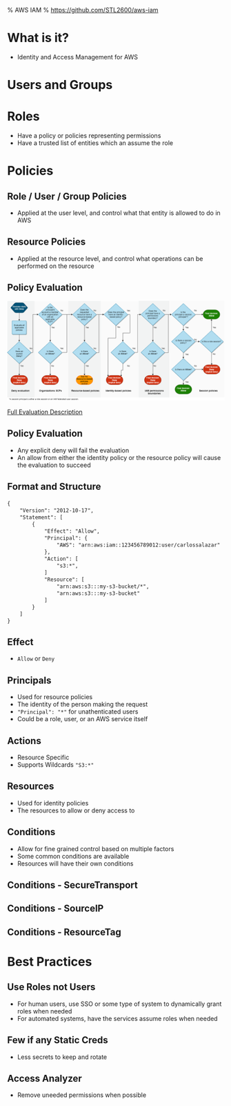 % AWS IAM
% https://github.com/STL2600/aws-iam

# What is it?

 - Identity and Access Management for AWS
 
# Users and Groups

# Roles

 - Have a policy or policies representing permissions
 - Have a trusted list of entities which an assume the role

# Policies

## Role / User / Group Policies

 - Applied at the user level, and control what that entity is allowed to do in AWS

## Resource Policies

 - Applied at the resource level, and control what operations can be performed on the resource
 
## Policy Evaluation

 !["Policy Evaluation"](images/PolicyEvaluationHorizontal111621.png) 
 
 [Full Evaluation Description](https://docs.aws.amazon.com/IAM/latest/UserGuide/reference_policies_evaluation-logic.html)
 
## Policy Evaluation

 - Any explicit deny will fail the evaluation
 - An allow from either the identity policy or the resource policy will cause the evaluation to succeed

## Format and Structure

```
{
    "Version": "2012-10-17",
    "Statement": [
        {
            "Effect": "Allow",
            "Principal": {
                "AWS": "arn:aws:iam::123456789012:user/carlossalazar"
            },
            "Action": [
                "s3:*",
            ]
            "Resource": [
                "arn:aws:s3:::my-s3-bucket/*",
                "arn:aws:s3:::my-s3-bucket"
            ]
        }
    ]
}
```

## Effect

 - `Allow` or `Deny`

## Principals

 - Used for resource policies
 - The identity of the person making the request
 - `"Principal": "*"` for unathenticated users
 - Could be a role, user, or an AWS service itself

## Actions

 - Resource Specific
 - Supports Wildcards `"S3:*"`

## Resources

 - Used for identity policies
 - The resources to allow or deny access to

## Conditions

 - Allow for fine grained control based on multiple factors
 - Some common conditions are available
 - Resources will have their own conditions
  
## Conditions - SecureTransport

## Conditions - SourceIP

## Conditions - ResourceTag

# Best Practices

## Use Roles not Users

 - For human users, use SSO or some type of system to dynamically grant roles when needed
 - For automated systems, have the services assume roles when needed

## Few if any Static Creds

 - Less secrets to keep and rotate

## Access Analyzer

 - Remove uneeded permissions when possible
